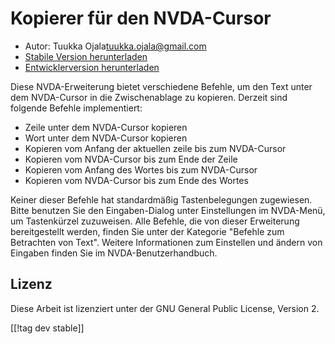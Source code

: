 # Kopierer für den NVDA-Cursor #

* Autor: Tuukka Ojala<tuukka.ojala@gmail.com>
* [Stabile Version herunterladen][1]
* [Entwicklerversion herunterladen][2]

Diese NVDA-Erweiterung bietet verschiedene Befehle, um den Text unter dem
NVDA-Cursor in die Zwischenablage zu kopieren. Derzeit sind folgende Befehle
implementiert:

* Zeile unter dem NVDA-Cursor kopieren
* Wort unter dem NVDA-Cursor kopieren
* Kopieren vom Anfang der aktuellen zeile bis zum NVDA-Cursor
* Kopieren vom NVDA-Cursor bis zum Ende der Zeile
* Kopieren vom Anfang des Wortes bis zum NVDA-Cursor
* Kopieren vom NVDA-Cursor bis zum Ende des Wortes

Keiner dieser Befehle hat standardmäßig Tastenbelegungen zugewiesen. Bitte
benutzen Sie den Eingaben-Dialog unter Einstellungen im NVDA-Menü, um
Tastenkürzel  zuzuweisen. Alle Befehle, die von dieser Erweiterung
bereitgestellt werden, finden Sie unter der Kategorie "Befehle zum
Betrachten von Text". Weitere Informationen zum Einstellen und ändern von
Eingaben finden Sie im NVDA-Benutzerhandbuch.

## Lizenz

Diese Arbeit ist lizenziert unter der GNU General Public License, Version 2.

[[!tag dev stable]]

[1]: https://addons.nvda-project.org/files/get.php?file=rccp

[2]: https://addons.nvda-project.org/files/get.php?file=rccp-dev
